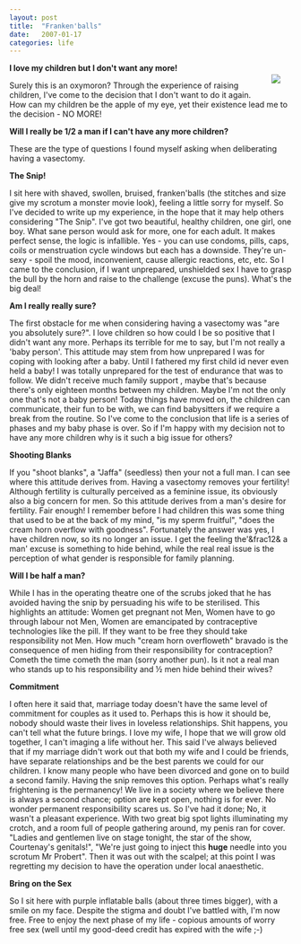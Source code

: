 ```yaml
---
layout: post
title:  "Franken'balls"
date:   2007-01-17
categories: life
---
```


<img src="{{ site.url }}/assets/images/frankenballs.jpg" style="float: right; padding: 20px;">

**I love my children but I don't want any more!**

Surely this is an oxymoron? Through the experience of raising children, I've come to the decision that I don't want to do it again. How can my children be the apple of my eye, yet their existence lead me to the decision - NO MORE!

**Will I really be 1/2 a man if I can't have any more children?**

These are the type of questions I found myself asking when deliberating having a vasectomy.

**The Snip!**

I sit here with shaved, swollen, bruised, franken'balls (the stitches and size give my scrotum a monster movie look), feeling a little sorry for myself. So I've decided to write up my experience, in the hope that it may help others considering "The Snip". I've got two beautiful, healthy children, one girl, one boy. What sane person would ask for more, one for each adult. It makes perfect sense, the logic is infallible. Yes - you can use condoms, pills, caps, coils or menstruation cycle windows but each has a downside. They're un-sexy - spoil the mood, inconvenient, cause allergic reactions, etc, etc. So I came to the conclusion, if I want unprepared, unshielded sex I have to grasp the bull by the horn and raise to the challenge (excuse the puns). What's the big deal!

**Am I really really sure?**

The first obstacle for me when considering having a vasectomy was "are you absolutely sure?". I love children so how could I be so positive that I didn't want any more. Perhaps its terrible for me to say, but I'm not really a 'baby person'. This attitude may stem from how unprepared I was for coping with looking after a baby. Until I fathered my first child id never even held a baby! I was totally unprepared for the test of endurance that was to follow. We didn't receive much family support , maybe that's because there's only eighteen months between my children. Maybe I'm not the only one that's not a baby person! Today things have moved on, the children can communicate, their fun to be with, we can find babysitters if we require a break from the routine. So I've come to the conclusion that life is a series of phases and my baby phase is over. So if I'm happy with my decision not to have any more children why is it such a big issue for others?

**Shooting Blanks**

If you "shoot blanks", a "Jaffa" (seedless) then your not a full man. I can see where this attitude derives from. Having a vasectomy removes your fertility! Although fertility is culturally perceived as a feminine issue, its obviously also a big concern for men. So this attitude derives from a man's desire for fertility. Fair enough! I remember before I had children this was some thing that used to be at the back of my mind, "is my sperm fruitful", "does the cream horn overflow with goodness". Fortunately the answer was yes, I have children now, so its no longer an issue. I get the feeling the'&frac12& a man' excuse is something to hide behind, while the real real issue is the perception of what gender is responsible for family planning.

**Will I be half a man?**

While I has in the operating theatre one of the scrubs joked that he has avoided having the snip by persuading his wife to be sterilised. This highlights an attitude: Women get pregnant not Men, Women have to go through labour not Men, Women are emancipated by contraceptive technologies like the pill. If they want to be free they should take responsibility not Men. How much "cream horn overfloweth" bravado is the consequence of men hiding from their responsibility for contraception? Cometh the time cometh the man (sorry another pun). Is it not a real man who stands up to his responsibility and &frac12; men hide behind their wives?

**Commitment**

I often here it said that, marriage today doesn't have the same level of commitment for couples as it used to. Perhaps this is how it should be, nobody should waste their lives in loveless relationships. Shit happens, you can't tell what the future brings. I love my wife, I hope that we will grow old together, I can't imaging a life without her. This said I've always believed that if my marriage didn't work out that both my wife and I could be friends, have separate relationships and be the best parents we could for our children. I know many people who have been divorced and gone on to build a second family. Having the snip removes this option. Perhaps what's really frightening is the permanency! We live in a society where we believe there is always a second chance; option are kept open, nothing is for ever. No wonder permanent responsibility scares us.
So I've had it done; No, it wasn't a pleasant experience. With two great big spot lights illuminating my crotch, and a room full of people gathering around, my penis ran for cover. "Ladies and gentlemen live on stage tonight, the star of the show, Courtenay's genitals!", "We're just going to inject this **huge** needle into you scrotum Mr Probert". Then it was out with the scalpel; at this point I was regretting my decision to have the operation under local anaesthetic. 

**Bring on the Sex**

So I sit here with purple inflatable balls (about three times bigger), with a smile on my face. Despite the stigma and doubt I've battled with, I'm now free. Free to enjoy the next phase of my life - copious amounts of worry free sex (well until my good-deed credit has expired with the wife ;-)